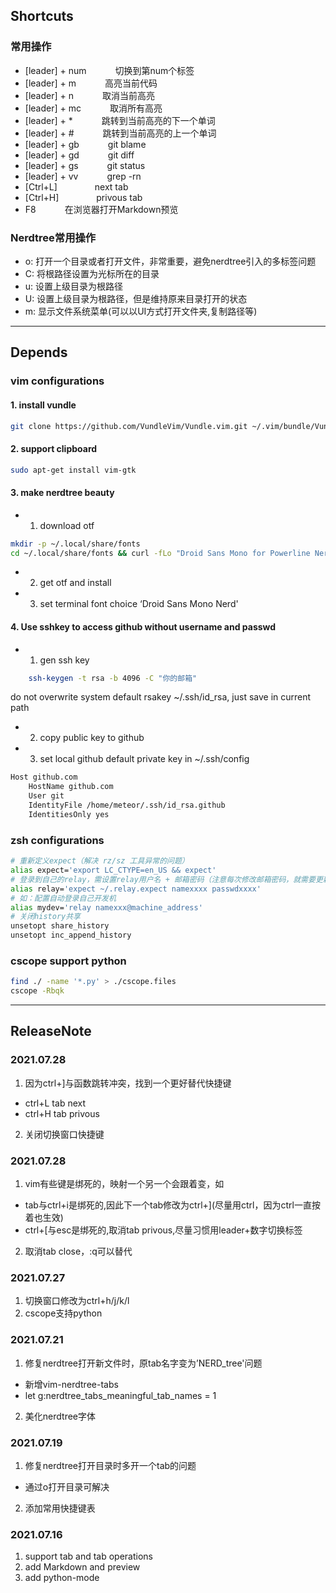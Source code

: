 ## Shortcuts
### 常用操作
* [leader] + num   &emsp;&emsp;&emsp;切换到第num个标签
* [leader] + m     &emsp;&emsp;&emsp;高亮当前代码
* [leader] + n     &emsp;&emsp;&emsp;取消当前高亮
* [leader] + mc    &emsp;&emsp;&emsp;取消所有高亮
* [leader] + *     &emsp;&emsp;&emsp;跳转到当前高亮的下一个单词
* [leader] + #     &emsp;&emsp;&emsp;跳转到当前高亮的上一个单词
* [leader] + gb    &emsp;&emsp;&emsp;git blame
* [leader] + gd    &emsp;&emsp;&emsp;git diff
* [leader] + gs    &emsp;&emsp;&emsp;git status
* [leader] + vv    &emsp;&emsp;&emsp;grep -rn
* [Ctrl+L]         &emsp;&emsp;&emsp;&emsp;next tab
* [Ctrl+H]         &emsp;&emsp;&emsp;&emsp;privous tab
* F8                &emsp;&emsp;&emsp;在浏览器打开Markdown预览
### Nerdtree常用操作
* o: 打开一个目录或者打开文件，非常重要，避免nerdtree引入的多标签问题
* C: 将根路径设置为光标所在的目录
* u: 设置上级目录为根路径
* U: 设置上级目录为根路径，但是维持原来目录打开的状态
* m: 显示文件系统菜单(可以以UI方式打开文件夹,复制路径等)
---


## Depends

### vim configurations

#### 1. install vundle  
```bash
git clone https://github.com/VundleVim/Vundle.vim.git ~/.vim/bundle/Vundle.vim
```

#### 2. support clipboard
```bash
sudo apt-get install vim-gtk
```

#### 3. make nerdtree beauty
 * 1) download otf
```bash
mkdir -p ~/.local/share/fonts
cd ~/.local/share/fonts && curl -fLo "Droid Sans Mono for Powerline Nerd Font Complete.otf" https://github.com/ryanoasis/nerd-fonts/raw/master/patched-fonts/DroidSansMono/complete/Droid%20Sans%20Mono%20Nerd%20Font%20Complete.otf
```
 * 2) get otf and install
 * 3) set terminal font choice ‘Droid Sans Mono Nerd'

#### 4. Use sshkey to access github without username and passwd
 * 1) gen ssh key
```bash
    ssh-keygen -t rsa -b 4096 -C "你的邮箱"
```
   do not overwrite system default rsakey ~/.ssh/id_rsa, just save in current path
 * 2) copy public key to github
 * 3) set local github default private key in ~/.ssh/config
```bash
Host github.com
    HostName github.com
    User git
    IdentityFile /home/meteor/.ssh/id_rsa.github
    IdentitiesOnly yes
```



### zsh configurations

```bash
# 重新定义expect（解决 rz/sz 工具异常的问题）
alias expect='export LC_CTYPE=en_US && expect'
# 登录到自己的relay，需设置relay用户名 + 邮箱密码（注意每次修改邮箱密码，就需要更新一次！！！）
alias relay='expect ~/.relay.expect namexxxx passwdxxxx'
# 如：配置自动登录自己开发机
alias mydev='relay namexxx@machine_address'
# 关闭history共享
unsetopt share_history
unsetopt inc_append_history
```

### cscope support python
```bash
find ./ -name '*.py' > ./cscope.files
cscope -Rbqk
```
---

## ReleaseNote

### 2021.07.28
1. 因为ctrl+]与函数跳转冲突，找到一个更好替代快捷键
 * ctrl+L tab next
 * ctrl+H tab privous
2. 关闭切换窗口快捷键

### 2021.07.28
1. vim有些键是绑死的，映射一个另一个会跟着变，如
 * tab与ctrl+i是绑死的,因此下一个tab修改为ctrl+](尽量用ctrl，因为ctrl一直按着也生效)
 * ctrl+[与esc是绑死的,取消tab privous,尽量习惯用leader+数字切换标签
2. 取消tab close，:q可以替代

### 2021.07.27
1. 切换窗口修改为ctrl+h/j/k/l
2. cscope支持python

### 2021.07.21
1. 修复nerdtree打开新文件时，原tab名字变为’NERD_tree'问题
 * 新增vim-nerdtree-tabs
 * let g:nerdtree_tabs_meaningful_tab_names = 1
2. 美化nerdtree字体

### 2021.07.19
1. 修复nerdtree打开目录时多开一个tab的问题
 * 通过o打开目录可解决
2. 添加常用快捷键表

### 2021.07.16
1. support tab and tab operations
2. add Markdown and preview
3. add python-mode

